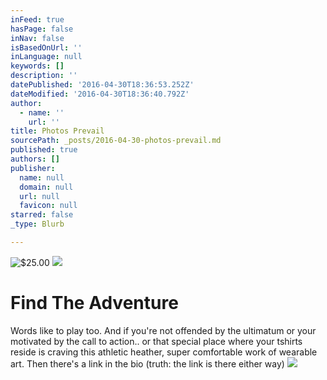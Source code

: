 ```yaml
---
inFeed: true
hasPage: false
inNav: false
isBasedOnUrl: ''
inLanguage: null
keywords: []
description: ''
datePublished: '2016-04-30T18:36:53.252Z'
dateModified: '2016-04-30T18:36:40.792Z'
author:
  - name: ''
    url: ''
title: Photos Prevail
sourcePath: _posts/2016-04-30-photos-prevail.md
published: true
authors: []
publisher:
  name: null
  domain: null
  url: null
  favicon: null
starred: false
_type: Blurb

---
```

![$25.00](https://the-grid-user-content.s3-us-west-2.amazonaws.com/087a982a-1232-4118-8a0e-ed098b343e17.jpg)
![](https://imgflo.herokuapp.com/graph/vahj1ThiexotieMo/adf315733be0a796124f02d02aade434/passthrough.jpg?height=600&input=https%3A%2F%2Fs3-us-west-2.amazonaws.com%2Fthe-grid-img%2Fp%2Fafa2f39a900827b08d34086ba9a840474aaad5ec.jpg&width=449)

# Find The Adventure

Words like to play too. And if you're not offended by the ultimatum or your motivated by the call to action.. or that special place where your tshirts reside is craving this athletic heather, super comfortable work of wearable art. Then there's a link in the bio (truth: the link is there either way)
![](https://the-grid-user-content.s3-us-west-2.amazonaws.com/b17602b4-363b-4b7a-86f6-25b7c09b172b.jpg)